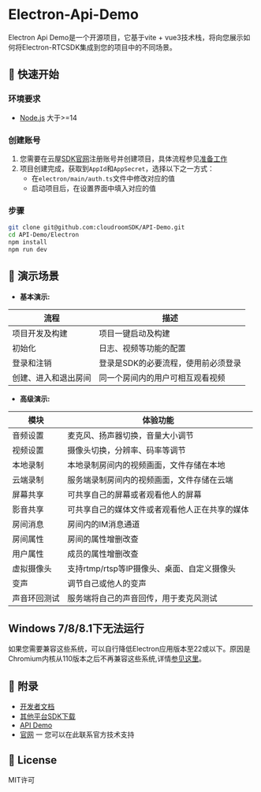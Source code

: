 # Electron-Api-Demo

Electron Api Demo是一个开源项目，它基于vite + vue3技术栈，将向您展示如何将Electron-RTCSDK集成到您的项目中的不同场景。

## 🚀 快速开始

### 环境要求

- [Node.js](https://nodejs.org/en/download/) 大于>=14

### 创建账号

1. 您需要在云屋[SDK官网](https://sdk.cloudroom.com/)注册账号并创建项目，具体流程参见[准备工作](https://docs.cloudroom.com/sdk/document/fastIntegration/beforeDevelop?platform=Electron)
1. 项目创建完成，获取到`AppId`和`AppSecret`，选择以下之一方式：
    - 在`electron/main/auth.ts`文件中修改对应的值
    - 启动项目后，在设置界面中填入对应的值

### 步骤

```bash
git clone git@github.com:cloudroomSDK/API-Demo.git
cd API-Demo/Electron
npm install
npm run dev
```

## 📖 演示场景

- **基本演示:**

| 流程 | 描述  | 
|----- | -------- | 
| 项目开发及构建 | 项目一键启动及构建 |
| 初始化 | 日志、视频等功能的配置  |
| 登录和注销 | 登录是SDK的必要流程，使用前必须登录  |
| 创建、进入和退出房间 | 同一个房间内的用户可相互观看视频  |

- **高级演示:**

| 模块 | 体验功能  | 
|----- | -------- | 
| 音频设置 | 麦克风、扬声器切换，音量大小调节 |
| 视频设置 | 摄像头切换，分辨率、码率等调节  |
| 本地录制 | 本地录制房间内的视频画面，文件存储在本地  |
| 云端录制 | 服务端录制房间内的视频画面，文件存储在云端   |
| 屏幕共享 | 可共享自己的屏幕或者观看他人的屏幕  |
| 影音共享 | 可共享自己的媒体文件或者观看他人正在共享的媒体  |
| 房间消息 | 房间内的IM消息通道  |
| 房间属性 | 房间的属性增删改查  |
| 用户属性 | 成员的属性增删改查  |
| 虚拟摄像头 | 支持rtmp/rtsp等IP摄像头、桌面、自定义摄像头  |
| 变声 | 调节自己或他人的变声 |
| 声音环回测试 | 服务端将自己的声音回传，用于麦克风测试  |

## Windows 7/8/8.1下无法运行
如果您需要兼容这些系统，可以自行降低Electron应用版本至22或以下。原因是Chromium内核从110版本之后不再兼容这些系统,详情[参见这里](https://www.electronjs.org/zh/blog/windows-7-to-8-1-deprecation-notice)。

## 🔖 附录

- [开发者文档](https://docs.cloudroom.com/sdk/document/intro/README?platform=Electron)
- [其他平台SDK下载](https://sdk.cloudroom.com/pages/download#sdk)
- [API Demo](https://github.com/cloudroomSDK/API-Demo)
- [官网](https://sdk.cloudroom.com) 一 您可以在此联系官方技术支持

## 📄 License

MIT许可
